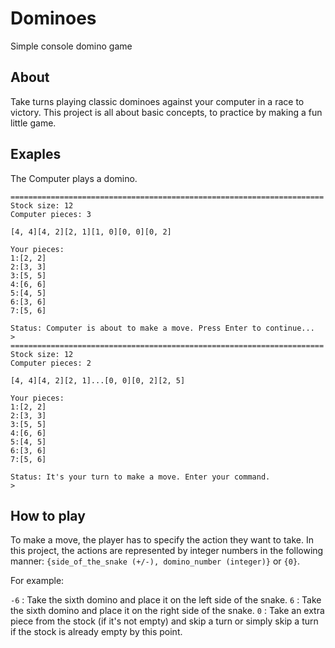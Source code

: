# Dominoes
Simple console domino game
## About
Take turns playing classic dominoes against your computer in a race to victory.
This project is all about basic concepts, to practice by making a fun little game.
## Exaples
The Computer plays a domino.
```
======================================================================
Stock size: 12
Computer pieces: 3

[4, 4][4, 2][2, 1][1, 0][0, 0][0, 2]

Your pieces:
1:[2, 2]
2:[3, 3]
3:[5, 5]
4:[6, 6]
5:[4, 5]
6:[3, 6]
7:[5, 6]

Status: Computer is about to make a move. Press Enter to continue...
>
======================================================================
Stock size: 12
Computer pieces: 2

[4, 4][4, 2][2, 1]...[0, 0][0, 2][2, 5]

Your pieces:
1:[2, 2]
2:[3, 3]
3:[5, 5]
4:[6, 6]
5:[4, 5]
6:[3, 6]
7:[5, 6]

Status: It's your turn to make a move. Enter your command.
>
```
## How to play
To make a move, the player has to specify the action they want to take. In this project, the actions are represented by integer numbers in the following manner: `{side_of_the_snake (+/-), domino_number (integer)}` or `{0}`. 

For example:

`-6` : Take the sixth domino and place it on the left side of the snake.
`6` : Take the sixth domino and place it on the right side of the snake.
`0` : Take an extra piece from the stock (if it's not empty) and skip a turn or simply skip a turn if the stock is already empty by this point.


